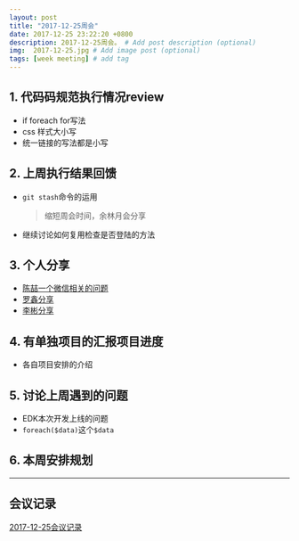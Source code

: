 ```yaml
---
layout: post
title: "2017-12-25周会"
date: 2017-12-25 23:22:20 +0800
description: 2017-12-25周会。 # Add post description (optional)
img:  2017-12-25.jpg # Add image post (optional)
tags: [week meeting] # add tag
---
```

## 1. 代码码规范执行情况review
* if foreach for写法
* css 样式大小写
* 统一链接的写法都是小写






## 2. 上周执行结果回馈
* <code>git stash</code>命令的运用
    > 缩短周会时间，余林月会分享

* 继续讨论如何复用检查是否登陆的方法

## 3. 个人分享
* <a href="../assets/2017-12-25/cz.ppt" download="陈喆.ppt">陈喆一个微信相关的问题</a>
* <a href="../assets/2017-12-25/lx.docx" download="罗鑫分享.docx">罗鑫分享</a>
* <a href="../assets/2017-12-25/lb.docx" download="李彬.docx">李彬分享</a>


## 4. 有单独项目的汇报项目进度
* 各自项目安排的介绍

## 5. 讨论上周遇到的问题
* EDK本次开发上线的问题
* `foreach($data)`这个`$data`



## 6. 本周安排规划

---

## 会议记录
<a href="../assets/2017-12-25/note.docx" download="2017-12-25会议记录.docx">2017-12-25会议记录</a>





